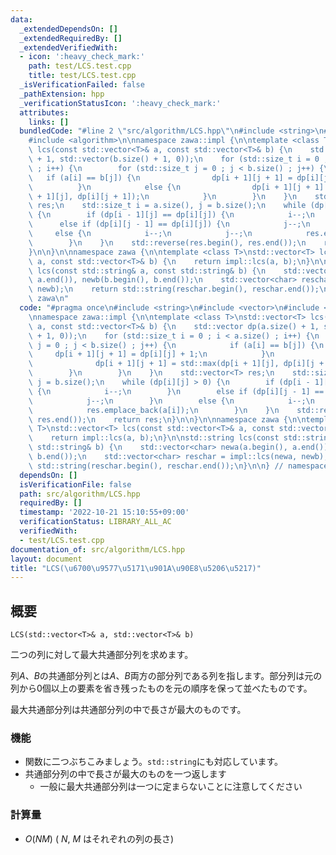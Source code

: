 ```yaml
---
data:
  _extendedDependsOn: []
  _extendedRequiredBy: []
  _extendedVerifiedWith:
  - icon: ':heavy_check_mark:'
    path: test/LCS.test.cpp
    title: test/LCS.test.cpp
  _isVerificationFailed: false
  _pathExtension: hpp
  _verificationStatusIcon: ':heavy_check_mark:'
  attributes:
    links: []
  bundledCode: "#line 2 \"src/algorithm/LCS.hpp\"\n#include <string>\n#include <vector>\n\
    #include <algorithm>\n\nnamespace zawa::impl {\n\ntemplate <class T>\nstd::vector<T>\
    \ lcs(const std::vector<T>& a, const std::vector<T>& b) {\n    std::vector dp(a.size()\
    \ + 1, std::vector(b.size() + 1, 0));\n    for (std::size_t i = 0 ; i < a.size()\
    \ ; i++) {\n        for (std::size_t j = 0 ; j < b.size() ; j++) {\n         \
    \   if (a[i] == b[j]) {\n                dp[i + 1][j + 1] = dp[i][j] + 1;\n  \
    \          }\n            else {\n                dp[i + 1][j + 1] = std::max(dp[i\
    \ + 1][j], dp[i][j + 1]);\n            }\n        }\n    }\n    std::vector<T>\
    \ res;\n    std::size_t i = a.size(), j = b.size();\n    while (dp[i][j] > 0)\
    \ {\n        if (dp[i - 1][j] == dp[i][j]) {\n            i--;\n        }\n  \
    \      else if (dp[i][j - 1] == dp[i][j]) {\n            j--;\n        }\n   \
    \     else {\n            i--;\n            j--;\n            res.emplace_back(a[i]);\n\
    \        }\n    }\n    std::reverse(res.begin(), res.end());\n    return res;\n\
    }\n\n}\n\nnamespace zawa {\n\ntemplate <class T>\nstd::vector<T> lcs(const std::vector<T>&\
    \ a, const std::vector<T>& b) {\n    return impl::lcs(a, b);\n}\n\nstd::string\
    \ lcs(const std::string& a, const std::string& b) {\n    std::vector<char> newa(a.begin(),\
    \ a.end()), newb(b.begin(), b.end());\n    std::vector<char> reschar = impl::lcs(newa,\
    \ newb);\n    return std::string(reschar.begin(), reschar.end());\n}\n\n} // namespace\
    \ zawa\n"
  code: "#pragma once\n#include <string>\n#include <vector>\n#include <algorithm>\n\
    \nnamespace zawa::impl {\n\ntemplate <class T>\nstd::vector<T> lcs(const std::vector<T>&\
    \ a, const std::vector<T>& b) {\n    std::vector dp(a.size() + 1, std::vector(b.size()\
    \ + 1, 0));\n    for (std::size_t i = 0 ; i < a.size() ; i++) {\n        for (std::size_t\
    \ j = 0 ; j < b.size() ; j++) {\n            if (a[i] == b[j]) {\n           \
    \     dp[i + 1][j + 1] = dp[i][j] + 1;\n            }\n            else {\n  \
    \              dp[i + 1][j + 1] = std::max(dp[i + 1][j], dp[i][j + 1]);\n    \
    \        }\n        }\n    }\n    std::vector<T> res;\n    std::size_t i = a.size(),\
    \ j = b.size();\n    while (dp[i][j] > 0) {\n        if (dp[i - 1][j] == dp[i][j])\
    \ {\n            i--;\n        }\n        else if (dp[i][j - 1] == dp[i][j]) {\n\
    \            j--;\n        }\n        else {\n            i--;\n            j--;\n\
    \            res.emplace_back(a[i]);\n        }\n    }\n    std::reverse(res.begin(),\
    \ res.end());\n    return res;\n}\n\n}\n\nnamespace zawa {\n\ntemplate <class\
    \ T>\nstd::vector<T> lcs(const std::vector<T>& a, const std::vector<T>& b) {\n\
    \    return impl::lcs(a, b);\n}\n\nstd::string lcs(const std::string& a, const\
    \ std::string& b) {\n    std::vector<char> newa(a.begin(), a.end()), newb(b.begin(),\
    \ b.end());\n    std::vector<char> reschar = impl::lcs(newa, newb);\n    return\
    \ std::string(reschar.begin(), reschar.end());\n}\n\n} // namespace zawa\n"
  dependsOn: []
  isVerificationFile: false
  path: src/algorithm/LCS.hpp
  requiredBy: []
  timestamp: '2022-10-21 15:10:55+09:00'
  verificationStatus: LIBRARY_ALL_AC
  verifiedWith:
  - test/LCS.test.cpp
documentation_of: src/algorithm/LCS.hpp
layout: document
title: "LCS(\u6700\u9577\u5171\u901A\u90E8\u5206\u5217)"
---
```


## 概要
```
LCS(std::vector<T>& a, std::vector<T>& b)
```

二つの列に対して最大共通部分列を求めます。

列$A$、$B$の共通部分列とは$A$、$B$両方の部分列である列を指します。部分列は元の列から0個以上の要素を省き残ったものを元の順序を保って並べたものです。

最大共通部分列は共通部分列の中で長さが最大のものです。


### 機能

* 関数に二つぶちこみましょう。`std::string`にも対応しています。
* 共通部分列の中で長さが最大のものを一つ返します
    * 一般に最大共通部分列は一つに定まらないことに注意してください

  
### 計算量
* $O(NM)$ ( $N,\  M$ はそれぞれの列の長さ)
